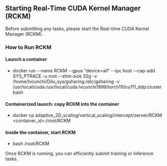 ## Starting Real-Time CUDA Kernel Manager (RCKM)

Before submitting any tasks, please start the Real-time CUDA Kernel Manager (RCKM).

### How to Run RCKM

#### Launch a container
- docker run --name RCKM --gpus "device=all" --ipc host --cap-add SYS_PTRACE -u root --shm-size 32g -v /home/lvcunchi/Dilu_sys/gsharing:/etc/gsharing -v /usr/local/cuda:/usr/local/cuda lvcunchi1999/torch110cu111_ddp:cluster bash

#### Containerized launch: copy RCKM into the container
-  docker cp adaptive_2D_scaling/vertical_scaling/intercept/server/RCKM <container_id>:/root/RCKM

#### Inside the container, start RCKM
- bash /root/RCKM

Once RCKM is running, you can efficiently submit training or inference tasks.
